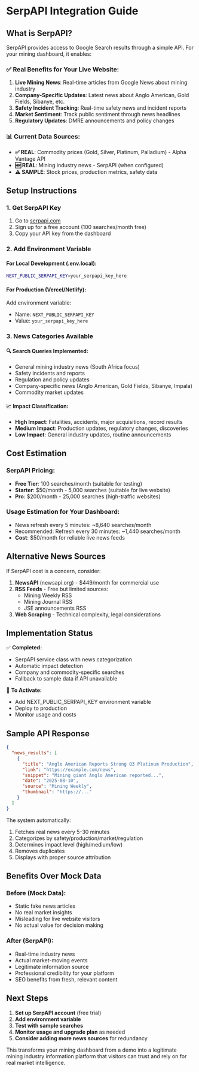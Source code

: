 # SerpAPI Integration Guide

## What is SerpAPI?

SerpAPI provides access to Google Search results through a simple API. For your mining dashboard, it enables:

### ✅ **Real Benefits for Your Live Website:**
1. **Live Mining News**: Real-time articles from Google News about mining industry
2. **Company-Specific Updates**: Latest news about Anglo American, Gold Fields, Sibanye, etc.
3. **Safety Incident Tracking**: Real-time safety news and incident reports
4. **Market Sentiment**: Track public sentiment through news headlines
5. **Regulatory Updates**: DMRE announcements and policy changes

### 📊 **Current Data Sources:**
- **✅ REAL**: Commodity prices (Gold, Silver, Platinum, Palladium) - Alpha Vantage API
- **🆕 REAL**: Mining industry news - SerpAPI (when configured)
- **⚠️ SAMPLE**: Stock prices, production metrics, safety data

## Setup Instructions

### 1. Get SerpAPI Key
1. Go to [serpapi.com](https://serpapi.com)
2. Sign up for a free account (100 searches/month free)
3. Copy your API key from the dashboard

### 2. Add Environment Variable

#### For Local Development (.env.local):
```bash
NEXT_PUBLIC_SERPAPI_KEY=your_serpapi_key_here
```

#### For Production (Vercel/Netlify):
Add environment variable:
- Name: `NEXT_PUBLIC_SERPAPI_KEY`
- Value: `your_serpapi_key_here`

### 3. News Categories Available

#### 🔍 **Search Queries Implemented:**
- General mining industry news (South Africa focus)
- Safety incidents and reports
- Regulation and policy updates
- Company-specific news (Anglo American, Gold Fields, Sibanye, Impala)
- Commodity market updates

#### 📈 **Impact Classification:**
- **High Impact**: Fatalities, accidents, major acquisitions, record results
- **Medium Impact**: Production updates, regulatory changes, discoveries
- **Low Impact**: General industry updates, routine announcements

## Cost Estimation

### SerpAPI Pricing:
- **Free Tier**: 100 searches/month (suitable for testing)
- **Starter**: $50/month - 5,000 searches (suitable for live website)
- **Pro**: $200/month - 25,000 searches (high-traffic websites)

### Usage Estimation for Your Dashboard:
- News refresh every 5 minutes: ~8,640 searches/month
- Recommended: Refresh every 30 minutes: ~1,440 searches/month
- **Cost**: $50/month for reliable live news feeds

## Alternative News Sources

If SerpAPI cost is a concern, consider:

1. **NewsAPI** (newsapi.org) - $449/month for commercial use
2. **RSS Feeds** - Free but limited sources:
   - Mining Weekly RSS
   - Mining Journal RSS
   - JSE announcements RSS
3. **Web Scraping** - Technical complexity, legal considerations

## Implementation Status

✅ **Completed:**
- SerpAPI service class with news categorization
- Automatic impact detection
- Company and commodity-specific searches
- Fallback to sample data if API unavailable

🔄 **To Activate:**
- Add NEXT_PUBLIC_SERPAPI_KEY environment variable
- Deploy to production
- Monitor usage and costs

## Sample API Response

```json
{
  "news_results": [
    {
      "title": "Anglo American Reports Strong Q3 Platinum Production",
      "link": "https://example.com/news",
      "snippet": "Mining giant Anglo American reported...",
      "date": "2025-08-10",
      "source": "Mining Weekly",
      "thumbnail": "https://..."
    }
  ]
}
```

The system automatically:
1. Fetches real news every 5-30 minutes
2. Categorizes by safety/production/market/regulation
3. Determines impact level (high/medium/low)
4. Removes duplicates
5. Displays with proper source attribution

## Benefits Over Mock Data

### Before (Mock Data):
- Static fake news articles
- No real market insights
- Misleading for live website visitors
- No actual value for decision making

### After (SerpAPI):
- Real-time industry news
- Actual market-moving events
- Legitimate information source
- Professional credibility for your platform
- SEO benefits from fresh, relevant content

## Next Steps

1. **Set up SerpAPI account** (free trial)
2. **Add environment variable** 
3. **Test with sample searches**
4. **Monitor usage and upgrade plan** as needed
5. **Consider adding more news sources** for redundancy

This transforms your mining dashboard from a demo into a legitimate mining industry information platform that visitors can trust and rely on for real market intelligence.
